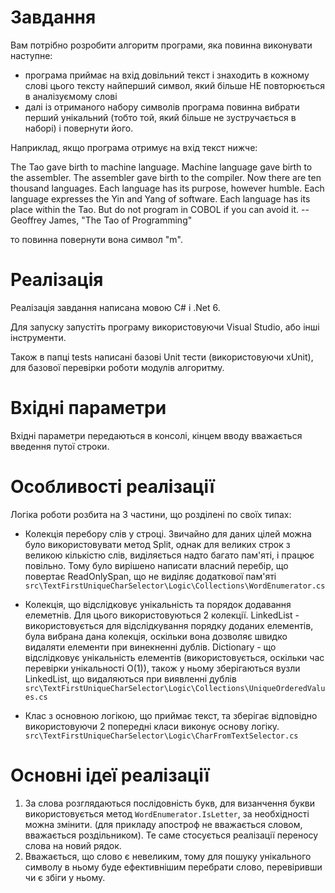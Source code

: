 # Завдання

Вам потрібно розробити алгоритм програми, яка повинна виконувати наступне:
- програма приймає на вхід довільний текст і знаходить в кожному слові цього тексту найперший символ, який більше НЕ повторюється в аналізуємому слові
- далі із отриманого набору символів програма повинна вибрати перший унікальний (тобто той, який більше не зустручається в наборі) і повернути його.

Наприклад, якщо програма отримує на вхід текст нижче:

The Tao gave birth to machine language.  Machine language gave birth
to the assembler.
The assembler gave birth to the compiler.  Now there are ten thousand
languages.
Each language has its purpose, however humble.  Each language
expresses the Yin and Yang of software.  Each language has its place within
the Tao.
But do not program in COBOL if you can avoid it.
        -- Geoffrey James, "The Tao of Programming"

то повинна повернути вона символ "m".

# Реалізація

Реалізація завдання написана мовою C# і .Net 6.

Для запуску запустіть програму використовуючи Visual Studio, або інші інструменти.

Також в папці tests написані базові Unit тести (використовуючи xUnit), для базової перевірки роботи модулів алгоритму.

# Вхідні параметри

Вхідні параметри передаються в консолі, кінцем вводу вважається введення путої строки.

# Особливості реалізації

Логіка  роботи розбита на 3 частини, що розділені по своїх типах:

- Колекція перебору слів у строці. Звичайно для даних цілей можна було використовувати метод Split, однак для великих строк з великою кількістю слів, виділяється надто багато пам'яті, і працює повільно. Тому було вирішено написати власний перебір, що повертає ReadOnlySpan, що не виділяє додаткової пам'яті `src\TextFirstUniqueCharSelector\Logic\Collections\WordEnumerator.cs`

- Колекція, що відслідковує унікальність та порядок додавання елеметнів. Для цього використовуються 2 колекції. LinkedList - використовується для відслідкування порядку доданих елементів, була вибрана дана колекція, оскільки вона дозволяє швидко видаляти елементи при винекненні дублів. Dictionary - що відслідковує унікальність елементів (використовується, оскільки час перевірки унікальності O(1)), також у ньому зберігаються вузли LinkedList, що видаляються при виявленні дублів `src\TextFirstUniqueCharSelector\Logic\Collections\UniqueOrderedValues.cs`

- Клас з основною логікою, що приймає текст, та зберігає відповідно використовуючи 2 попередні класи виконує основу логіку. `src\TextFirstUniqueCharSelector\Logic\CharFromTextSelector.cs`

# Основні ідеї реалізації

1. За слова розглядаються послідовність букв, для визанчення букви використовується метод `WordEnumerator.IsLetter`, за необхідності можна змінити. (для прикладу апостроф не вважається словом, вважається роздільником). Те саме стосується реалізації переносу слова на новий рядок.
2. Вважається, що слово є невеликим, тому для пошуку унікального символу в ньому буде ефективнішим перебрати слово, перевіривши чи є збіги у ньому.